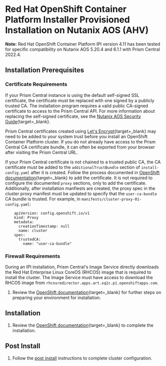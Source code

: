 # Red Hat OpenShift Container Platform Installer Provisioned Installation on Nutanix AOS (AHV)

**Note:** Red Hat OpenShift Container Platform IPI version 4.11 has been tested for specific compatibility on Nutanix AOS 5.20.4 and 6.1.1 with Prism Central 2022.4.

## Installation Prerequisites

### Certificate Requirements

 If your Prism Central instance is using the default self-signed SSL certificate, the certificate must be replaced with one signed by a publicly trusted CA. The installation program requires a valid public CA-signed certificate to access to the Prism Central API. For more information about replacing the self-signed certificate, see the [Nutanix AOS Security Guide](https://portal.nutanix.com/page/documents/details?targetId=Nutanix-Security-Guide-v6_1:mul-security-ssl-certificate-pc-t.html){target=_blank}.

 Prism Central certificates created using [Let's Encrypt](https://letsencrypt.org/){target=_blank} may need to be added to your system trust before you install an OpenShift Container Platform cluster. If you do not already have access to the Prism Central CA certificate bundle, it can often be exported from your browser after visiting the Prism Central URL.

 If your Prism Central certificate is not chained to a trusted public CA, the CA certificate must be added to the `additionalTrustBundle` section of `install-config.yaml` after it is created. Follow the process documented in [OpenShift documentation](https://docs.openshift.com/container-platform/4.11/installing/installing_nutanix/installing-nutanix-installer-provisioned.html#installation-configure-proxy_installing-nutanix-installer-provisioned){target=_blank} to add the certificate. It is not required to configure the documented `proxy` sections, only to add the certificate. Additionally, after installation manfiests are created, the proxy spec in the cluster proxy manifest must be updated to specify that the `user-ca-bundle` CA bundle is trusted. For example, in `manifests/cluster-proxy-01-config.yaml`:

        apiVersion: config.openshift.io/v1
        kind: Proxy
        metadata:
          creationTimestamp: null
          name: cluster
        spec:
          trustedCA:
            name: "user-ca-bundle"
    
### Firewall Requirements

 During an IPI installation, Prism Central's Image Service directly downloads the Red Hat Enterprise Linux CoreOS (RHCOS) image that is required to install the cluster. The Image Service must have access to download the RHCOS image from `rhcosredirector.apps.art.xq1c.p1.openshiftapps.com`.

1. Review the [OpenShift documentation](https://docs.openshift.com/container-platform/latest/installing/installing_nutanix/preparing-to-install-on-nutanix.html){target=_blank} for further steps on preparing your environment for installation.

## Installation

1. Review the [OpenShift documentation](https://docs.openshift.com/container-platform/latest/installing/installing_nutanix/installing-nutanix-installer-provisioned.html){target=_blank} to complete the installation.

## Post Install

1. Follow the [post install](/openshift/post-install) instructions to complete cluster configuration.

